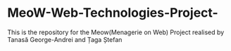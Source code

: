 # MeoW-Web-Technologies-Project-
This is the repository for the Meow(Menagerie on Web) Project realised by Tanasă George-Andrei and Țaga Ștefan 
